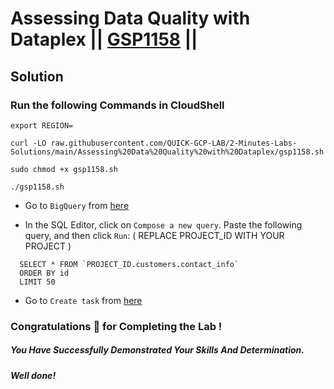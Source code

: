 # Assessing Data Quality with Dataplex || [GSP1158](https://www.cloudskillsboost.google/focuses/67211?parent=catalog) ||

## Solution 

### Run the following Commands in CloudShell

```
export REGION=
```
```
curl -LO raw.githubusercontent.com/QUICK-GCP-LAB/2-Minutes-Labs-Solutions/main/Assessing%20Data%20Quality%20with%20Dataplex/gsp1158.sh

sudo chmod +x gsp1158.sh

./gsp1158.sh
```

* Go to `BigQuery` from [here](https://console.cloud.google.com/bigquery?)

* In the SQL Editor, click on `Compose a new query`. Paste the following query, and then click `Run`: ( REPLACE PROJECT_ID WITH YOUR PROJECT )

```
  SELECT * FROM `PROJECT_ID.customers.contact_info`
  ORDER BY id
  LIMIT 50
```

* Go to `Create task` from [here](https://console.cloud.google.com/dataplex/process/create-task/data-quality?)


### Congratulations 🎉 for Completing the Lab !

##### *You Have Successfully Demonstrated Your Skills And Determination.*

#### *Well done!*
